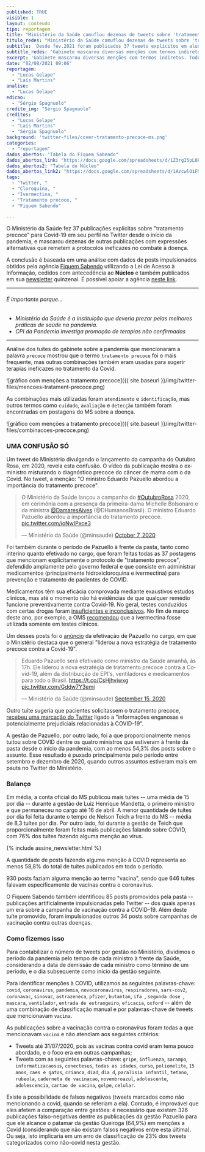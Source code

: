 ```yaml
---
published: TRUE
visible: 1
layout: conteudo
tipo: reportagem
title: "Ministério da Saúde camuflou dezenas de tweets sobre 'tratamento precoce'"
titulo_redes: "Ministério da Saúde camuflou dezenas de tweets sobre 'tratamento precoce'"
subtitle: 'Desde fev.2021 foram publicados 37 tweets explícitos em alusão a práticas ineficazes contra Covid-19, mas mascarou diversos outros com termos indiretos. Todos foram na gestão de Pazuello.'
subtitle_redes: 'Gabinete mascarou diversas menções com termos indiretos. Todos foram na gestão de Pazuello.'
excerpt: 'Gabinete mascarou diversas menções com termos indiretos. Todos foram na gestão de Pazuello.'
date: "02/08/2021 09:06"
reportagem:
  - "Lucas Gelape"
  - "Laís Martins"
analise:
  - "Lucas Gelape"
edicao:
  - "Sérgio Spagnuolo"
credito_img: "Sérgio Spagnuolo"
creditos:
  - "Lucas Gelape"
  - "Laís Martins"
  - "Sérgio Spagnuolo"
background: 'twitter-files/cover-tratamento-precoce-ms.png'
categories:
  - "reportagem"
dados_abertos: "Tabela do Fiquem Sabendo"
dados_abertos_link: "https://docs.google.com/spreadsheets/d/1Z3rgI5pL0REzxAHC1a-EWfWN_HtUrmgjzL738DZMnfg/edit#gid=972232188"
dados_abertos2: "Tabela do Núcleo"
dados_abertos_link2: "https://docs.google.com/spreadsheets/d/1AzcwlO1FNjFWElEnWAwT7NXYNm88uUp2KpyyvqNS4Tc/edit?usp=sharing"
tags:
  - "Twitter, "
  - "Cloroquina, "
  - "Ivermectina, "
  - "Tratamento precoce, "
  - "Fiquem Sabendo"

---
```


O Ministério da Saúde fez 37 publicações explícitas sobre "tratamento precoce" para Covid-19 em seu perfil no Twitter desde o início da pandemia, e mascarou dezenas de outras publicações com expressões alternativas que remetem a protocolos ineficazes no combate à doença.

A conclusão é baseada em uma análise com dados de posts impulsionados obtidos pela agência [Fiquem Sabendo](https://fiquemsabendo.com.br/) utilizando a Lei de Acesso à Informação, cedidos com antecedência ao **Núcleo** e também publicados em sua [newsletter](https://fiquemsabendo.substack.com/) quinzenal. É possível apoiar a agência [neste link](https://www.catarse.me/fiquemsabendo).


---

###### É importante porque...

- *Ministério da Saúde é a instituição que deveria prezar pelas melhores práticas de saúde na pandemia.*
- *CPI da Pandemia investiga promoção de terapias não confirmadas*

---

Análise dos tuítes do gabinete sobre a pandemia que mencionaram a palavra `precoce` mostrou que o termo `tratamento precoce` foi o mais frequente, mas outras combinações também eram usadas para sugerir terapias ineficazes no tratamento da Covid.

![gráfico com menções a tratamento precoce]({{ site.baseurl }}/img/twitter-files/mencoes-tratament-precoce.png)

As combinações mais utilizadas foram `atendimento` e `identificação`, mas outros termos como `cuidado`, `avaliação` e `detecção` também foram encontradas em postagens do MS sobre a doença.


![gráfico com menções a tratamento precoce]({{ site.baseurl }}/img/twitter-files/combinacoes-precoce.png)

### UMA CONFUSÃO SÓ

Um tweet do Ministério divulgando o lançamento da campanha do Outubro Rosa, em 2020, revela esta confusão. O vídeo da publicação mostra o ex-ministro misturando o diagnóstico precoce do câncer de mama com o da Covid. No tweet, a menção: "O ministro Eduardo Pazuello abordou a importância do tratamento precoce".

<blockquote class="twitter-tweet"><p lang="pt" dir="ltr">O Ministério da Saúde lançou a campanha do <a href="https://twitter.com/hashtag/OutubroRosa?src=hash&amp;ref_src=twsrc%5Etfw">#OutubroRosa</a> 2020, em cerimônia com a presença da primeira-dama Michelle Bolsonaro e da ministra <a href="https://twitter.com/DamaresAlves?ref_src=twsrc%5Etfw">@DamaresAlves</a> (@DHumanosBrasil). O ministro Eduardo Pazuello abordou a importância do tratamento precoce. <a href="https://t.co/ioNwIPxce3">pic.twitter.com/ioNwIPxce3</a></p>&mdash; Ministério da Saúde (@minsaude) <a href="https://twitter.com/minsaude/status/1313954640472358912?ref_src=twsrc%5Etfw">October 7, 2020</a></blockquote> <script async src="https://platform.twitter.com/widgets.js" charset="utf-8"></script>

Foi também durante o período de Pazuello à frente da pasta, tanto como interino quanto efetivado no cargo, que foram feitas todas as 37 postagens que mencionam explicitamente o protocolo de "tratamento precoce", defendido amplamente pelo governo federal e que consiste em administrar medicamentos (principalmente hidroxicloroquina e ivermectina) para prevenção e tratamento de pacientes de COVID.

Medicamentos têm sua eficácia comprovada mediante exaustivos estudos clínicos, mas até o momento não há evidências de que qualquer remédio funcione preventivamente contra Covid-19. No geral, testes conduzidos com certas drogas foram [insuficientes e inconclusivos](https://www.paho.org/pt/covid19). No fim de março deste ano, por exemplo, a OMS [recomendou](https://www.who.int/news-room/feature-stories/detail/who-advises-that-ivermectin-only-be-used-to-treat-covid-19-within-clinical-trials) que a ivermectina fosse utilizada somente em testes clínicos.

Um desses posts foi o [anúncio](https://twitter.com/minsaude/status/1305989842442936320) da efetivação de Pazuello no cargo, em que o Ministério destaca que o general "liderou a nova estratégia de tratamento precoce contra a Covid-19".

<blockquote class="twitter-tweet"><p lang="pt" dir="ltr">Eduardo Pazuello será efetivado como ministro da Saúde amanhã, às 17h. Ele liderou a nova estratégia de tratamento precoce contra a Covid-19, além da distribuição de EPI&#39;s, ventiladores e medicamentos para todo o Brasil. <a href="https://t.co/CsHjhviwxg">https://t.co/CsHjhviwxg</a> <a href="https://t.co/Gddw7Y3emi">pic.twitter.com/Gddw7Y3emi</a></p>&mdash; Ministério da Saúde (@minsaude) <a href="https://twitter.com/minsaude/status/1305989842442936320?ref_src=twsrc%5Etfw">September 15, 2020</a></blockquote> <script async src="https://platform.twitter.com/widgets.js" charset="utf-8"></script>

Outro tuíte sugeria que pacientes solicitassem o tratamento precoce, [recebeu uma marcação do Twitter](https://g1.globo.com/bemestar/coronavirus/noticia/2021/01/16/twitter-faz-alerta-em-post-do-ministerio-da-saude-de-informacao-enganosa.ghtml) ligado a "informações enganosas e potencialmente prejudiciais relacionadas à COVID-19".

A gestão de Pazuello, por outro lado, foi a que proporcionalmente menos tuitou sobre COVID dentre os quatro ministros que estiveram à frente da pasta desde o início da pandemia, com ao menos 54,3% dos posts sobre o assunto. Esse resultado é puxado principalmente pelo período entre setembro e dezembro de 2020, quando outros assuntos estiveram mais em pauta no Twitter do Ministério.

### Balanço

Em média, a conta oficial do MS publicou mais tuítes -- uma média de 15 por dia -- durante a gestão de Luiz Henrique Mandetta, o primeiro ministro e que permaneceu no cargo até 16 de abril. A menor quantidade de tuítes por dia foi feita durante o tempo de Nelson Teich a frente do MS -- média de 8,3 tuítes por dia. Por outro lado, foi durante a gestão de Teich que proporcionalmente foram feitas mais publicações falando sobre COVID, com 76% dos tuítes fazendo alguma menção ao vírus.

{% include assine_newsletter.html %}

A quantidade de posts fazendo alguma menção à COVID representa ao menos 58,8% do total de tuítes publicados em todo o período.

930 posts faziam alguma menção ao termo "vacina", sendo que 646 tuítes falavam especificamente de vacinas contra o coronavírus.

O Fiquem Sabendo também identificou 85 posts promovidos pela pasta -- publicações artificialmente impulsionadas pelo Twitter -- dos quais apenas um era sobre a campanha de vacinação contra a COVID-19. Além deste tuíte promovido, foram impulsionados outros 34 posts sobre campanhas de vacinação contra outras doenças.


### Como fizemos isso

Para contabilizar o número de tweets por gestão no Ministério, dividimos o período da pandemia pelo tempo de cada ministro à frente da Saúde, considerando a data de demissão de cada ministro como término de um período, e o dia subsequente como início da gestão seguinte.

Para identificar menções à COVID, utilizamos as seguintes palavras-chave: `covid`, `coronavirus`, `pandemia`, `novocoronavirus`, `respiradores`, `sars-cov2`, `coronavac`, `sinovac`, `astrazeneca`, `pfizer`, `butantan`, `ifa `, `segunda dose `, `mascara`, `ventilador`, `entrada de estrangeiro`, `eficacia`, `oxford` -- além de uma combinação de classificação manual e por palavras-chave de tweets que mencionavam `vacina`.

As publicações sobre a vacinação contra o coronavírus foram todas a que mencionavam `vacina` e não atendiam aos seguintes critérios:
-  Tweets até 31/07/2020, pois as vacinas contra covid eram tema pouco abordado, e o foco era em outras campanhas;
- Tweets com as seguintes palavras-chave: `gripe`, `influenza`, `sarampo`, `informatizacaosus`, `conectesus`, `todas as idades`, `curso`, `poliomelite`, `15 anos`, `caes e gatos`, `crianca`, `diad`, `dia d`, `paralisia infantil`, `tetano`, `rubeola`, `caderneta de vacinacao`, `novembroazul`, `adolescente`, `adolescencia`, `cartao de vacina`, `golpe`, `celular`.

Existe a possibilidade de falsos negativos (tweets marcados como não mencionando a covid, quando se referiam a ela). Contudo, é improvável que eles afetem a comparação entre gestões: é necessário que existam 326 publicações falso-negativas dentre as publicações da gestão Pazuello para que ele alcance o patamar da gestão Queiroga (64,9%) em menções a Covid (considerando que não existam falsos negativos entre esta última). Ou seja, isto implicaria em um erro de classificação de 23% dos tweets categorizados como não-covid nesta gestão.

